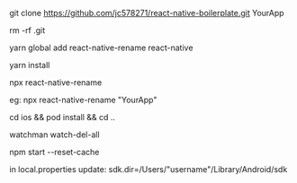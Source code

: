 git clone https://github.com/jc578271/react-native-boilerplate.git YourApp

rm -rf .git

yarn global add react-native-rename react-native

yarn install

npx react-native-rename <newName>
  
eg: npx react-native-rename "YourApp"

cd ios && pod install && cd ..
  
watchman watch-del-all
  
npm start --reset-cache

in local.properties update: sdk.dir=/Users/"username"/Library/Android/sdk
